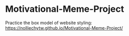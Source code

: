 # Motivational-Meme-Project
Practice the box model of website styling: https://nolliechytw.github.io/Motivational-Meme-Project/
